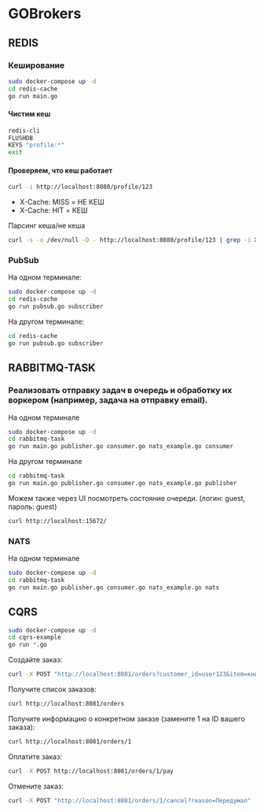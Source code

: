 # GOBrokers

## REDIS

### Кеширование

```bash
sudo docker-compose up -d
cd redis-cache
go run main.go
```

#### Чистим кеш

```bash
redis-cli
FLUSHDB
KEYS "profile:*"
exit
```

#### Проверяем, что кеш работает

```bash
curl -i http://localhost:8080/profile/123
```

- X-Cache: MISS = НЕ КЕШ
- X-Cache: HIT = КЕШ


Парсинг кеша/не кеша
```bash
curl -s -o /dev/null -D - http://localhost:8080/profile/123 | grep -i X-Cache
```

### PubSub

На одном терминале:
```bash
sudo docker-compose up -d
cd redis-cache
go run pubsub.go subscriber
```

На другом терминале:
```bash
cd redis-cache
go run pubsub.go subscriber
```

## RABBITMQ-TASK

### Реализовать отправку задач в очередь и обработку их воркером (например, задача на отправку email).

На одном терминале
```bash
sudo docker-compose up -d
cd rabbitmq-task
go run main.go publisher.go consumer.go nats_example.go consumer
```

На другом терминале
```bash
cd rabbitmq-task
go run main.go publisher.go consumer.go nats_example.go publisher
```

Можем также через UI посмотреть состояние очереди. (логин: guest, пароль: guest)
```bash
curl http://localhost:15672/
```

### NATS

На одном терминале
```bash
sudo docker-compose up -d
cd rabbitmq-task
go run main.go publisher.go consumer.go nats_example.go nats
```

## CQRS

```bash
sudo docker-compose up -d
cd cqrs-example
go run *.go
```

Создайте заказ:
```bash
curl -X POST "http://localhost:8081/orders?customer_id=user123&item=книга"
```

Получите список заказов:
```bash
curl http://localhost:8081/orders
```

Получите информацию о конкретном заказе (замените 1 на ID вашего заказа):
```bash
curl http://localhost:8081/orders/1
```

Оплатите заказ:
```bash
curl -X POST http://localhost:8081/orders/1/pay
```

Отмените заказ:
```bash
curl -X POST "http://localhost:8081/orders/1/cancel?reason=Передумал"
```
